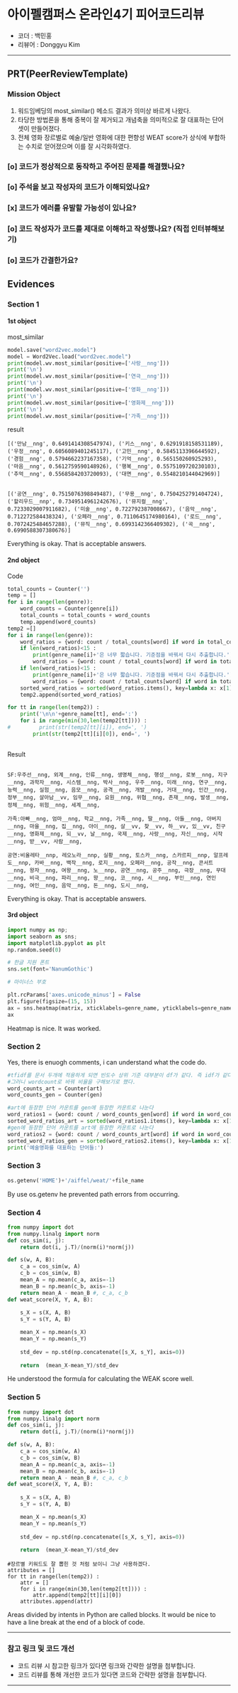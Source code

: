 # 아이펠캠퍼스 온라인4기 피어코드리뷰

- 코더 : 백민홍
- 리뷰어 : Donggyu Kim

---------------------------------------------
## **PRT(PeerReviewTemplate)**
### Mission Object
1. 워드임베딩의 most_similar() 메소드 결과가 의미상 바르게 나왔다.
2. 타당한 방법론을 통해 중복이 잘 제거되고 개념축을 의미적으로 잘 대표하는 단어 셋이 만들어졌다.
3. 전체 영화 장르별로 예술/일반 영화에 대한 편향성 WEAT score가 상식에 부합하는 수치로 얻어졌으며 이를 잘 시각화하였다.

### **[o] 코드가 정상적으로 동작하고 주어진 문제를 해결했나요?**
### **[o] 주석을 보고 작성자의 코드가 이해되었나요?**
### **[x] 코드가 에러를 유발할 가능성이 있나요?**
### **[o] 코드 작성자가 코드를 제대로 이해하고 작성했나요?** (직접 인터뷰해보기)
### **[o] 코드가 간결한가요?**

## Evidences
### Section 1

#### 1st object
most_similar 
```python
model.save("word2vec.model")
model = Word2Vec.load("word2vec.model")
print(model.wv.most_similar(positive=['사랑__nng']))
print('\n')
print(model.wv.most_similar(positive=['연극__nng']))
print('\n')
print(model.wv.most_similar(positive=['영화__nng']))
print('\n')
print(model.wv.most_similar(positive=['영화제__nng']))
print('\n')
print(model.wv.most_similar(positive=['가족__nng']))
```

result
```
[('만남__nng', 0.6491414308547974), ('키스__nng', 0.6291918158531189), ('우정__nng', 0.6056089401245117), ('고민__nng', 0.5845113396644592), ('경험__nng', 0.5794662237167358), ('기억__nng', 0.565150260925293), ('마음__nng', 0.5612759590148926), ('행복__nng', 0.5575109720230103), ('추억__nng', 0.5568584203720093), ('대면__nng', 0.5548210144042969)]


[('공연__nng', 0.7515076398849487), ('무용__nng', 0.7504252791404724), ('할리우드__nnp', 0.7349514961242676), ('뮤지컬__nng', 0.7233029007911682), ('미술__nng', 0.722792387008667), ('음악__nng', 0.712272584438324), ('오페라__nng', 0.7110645174980164), ('로드__nng', 0.7072425484657288), ('뮤직__nng', 0.6993142366409302), ('곡__nng', 0.6990588307380676)]
```

Everything is okay.
That is acceptable answers.

#### 2nd object

Code
```python
total_counts = Counter('')
temp = []
for i in range(len(genre)):
    word_counts = Counter(genre[i])
    total_counts = total_counts + word_counts
    temp.append(word_counts)
temp2 =[]
for i in range(len(genre)):
    word_ratios = {word: count / total_counts[word] if word in total_counts else 1 for word, count in temp[i].items() if count > 30}
    if len(word_ratios)<15 :
        print(genre_name[i]+'은 너무 짧습니다. 기준점을 바꿔서 다시 추출합니다.')
        word_ratios = {word: count / total_counts[word] if word in total_counts else 1 for word, count in temp[i].items() if count > 15}
    if len(word_ratios)<15 :
        print(genre_name[i]+'은 너무 짧습니다. 기준점을 바꿔서 다시 추출합니다.')
        word_ratios = {word: count / total_counts[word] if word in total_counts else 1 for word, count in temp[i].items() if count > 5}
    sorted_word_ratios = sorted(word_ratios.items(), key=lambda x: x[1], reverse=True)
    temp2.append(sorted_word_ratios)

for tt in range(len(temp2)) :
    print('\n\n'+genre_name[tt], end=':')
    for i in range(min(30,len(temp2[tt]))) :
#         print(str(temp2[tt][i]), end=', ')
        print(str(temp2[tt][i][0]), end=', ')
    
```

Result
```

SF:우주선__nng, 외계__nng, 인류__nng, 생명체__nng, 행성__nng, 로봇__nng, 지구__nng, 과학자__nng, 시스템__nng, 박사__nng, 우주__nng, 미래__nng, 연구__nng, 능력__nng, 실험__nng, 음모__nng, 공격__nng, 개발__nng, 거대__nng, 인간__nng, 정부__nng, 살아남__vv, 임무__nng, 요원__nng, 위협__nng, 존재__nng, 발생__nng, 정체__nng, 위험__nng, 세계__nng, 

가족:아빠__nng, 엄마__nng, 학교__nng, 가족__nng, 딸__nng, 아들__nng, 아버지__nng, 마을__nng, 집__nng, 아이__nng, 살__vv, 찾__vv, 하__vv, 있__vv, 친구__nng, 영화제__nng, 되__vv, 날__nng, 국제__nng, 사랑__nng, 자신__nng, 시작__nng, 받__vv, 사람__nng, 

공연:비올레타__nnp, 레오노라__nnp, 실황__nng, 토스카__nng, 스카르피__nnp, 알프레도__nnp, 카바__nng, 백작__nng, 로지__nng, 오페라__nng, 공작__nng, 콘서트__nng, 왕자__nng, 여왕__nng, 노__nnp, 공연__nng, 공주__nng, 극장__nng, 무대__nng, 비극__nng, 파리__nng, 왕__nng, 코__nng, 시__nng, 부인__nng, 연인__nng, 여인__nng, 음악__nng, 돈__nng, 도시__nng, 

```

Everything is okay.
That is acceptable answers.

#### 3rd object

```python
import numpy as np; 
import seaborn as sns; 
import matplotlib.pyplot as plt
np.random.seed(0)

# 한글 지원 폰트
sns.set(font='NanumGothic')

# 마이너스 부호 

plt.rcParams['axes.unicode_minus'] = False
plt.figure(figsize=(15, 15))
ax = sns.heatmap(matrix, xticklabels=genre_name, yticklabels=genre_name, annot=True,  cmap='RdYlGn_r')
ax

```

Heatmap is nice.
It was worked.


### Section 2

Yes, there is enuogh comments, i can understand what the code do.
```python
#tfidf를 문서 두개에 적용하게 되면 빈도수 상위 기준 대부분이 df가 같다. 즉 idf가 같다.
#그러니 wordcount로 바꿔 비율을 구해보기로 했다.
word_counts_art = Counter(art)
word_counts_gen = Counter(gen)

#art에 등장한 단어 카운트를 gen에 등장한 카운트로 나눈다
word_ratios1 = {word: count / word_counts_gen[word] if word in word_counts_gen else 1 for word, count in word_counts_art.items() if count > 30}
sorted_word_ratios_art = sorted(word_ratios1.items(), key=lambda x: x[1], reverse=True)
#gen에 등장한 단어 카운트를 art에 등장한 카운트로 나눈다
word_ratios2 = {word: count / word_counts_art[word] if word in word_counts_art else 1 for word, count in word_counts_gen.items() if count > 30}
sorted_word_ratios_gen = sorted(word_ratios2.items(), key=lambda x: x[1], reverse=True)
print('예술영화를 대표하는 단어들:')
```

### Section 3
```python
os.getenv('HOME')+'/aiffel/weat/'+file_name
```

By use os.getenv he prevented path errors from occurring.


### Section 4

```python
from numpy import dot
from numpy.linalg import norm
def cos_sim(i, j):
    return dot(i, j.T)/(norm(i)*norm(j))

def s(w, A, B):
    c_a = cos_sim(w, A)
    c_b = cos_sim(w, B)
    mean_A = np.mean(c_a, axis=-1)
    mean_B = np.mean(c_b, axis=-1)
    return mean_A - mean_B #, c_a, c_b
def weat_score(X, Y, A, B):
    
    s_X = s(X, A, B)
    s_Y = s(Y, A, B)

    mean_X = np.mean(s_X)
    mean_Y = np.mean(s_Y)
    
    std_dev = np.std(np.concatenate([s_X, s_Y], axis=0))
    
    return  (mean_X-mean_Y)/std_dev
```

He understood the formula for calculating the WEAK score well.

### Section 5

```python
from numpy import dot
from numpy.linalg import norm
def cos_sim(i, j):
    return dot(i, j.T)/(norm(i)*norm(j))

def s(w, A, B):
    c_a = cos_sim(w, A)
    c_b = cos_sim(w, B)
    mean_A = np.mean(c_a, axis=-1)
    mean_B = np.mean(c_b, axis=-1)
    return mean_A - mean_B #, c_a, c_b
def weat_score(X, Y, A, B):
    
    s_X = s(X, A, B)
    s_Y = s(Y, A, B)

    mean_X = np.mean(s_X)
    mean_Y = np.mean(s_Y)
    
    std_dev = np.std(np.concatenate([s_X, s_Y], axis=0))
    
    return  (mean_X-mean_Y)/std_dev
```

```
#장르별 키워드도 잘 뽑힌 것 처럼 보이니 그냥 사용하겠다.
attributes = []
for tt in range(len(temp2)) :
    attr = []
    for i in range(min(30,len(temp2[tt]))) :
        attr.append(temp2[tt][i][0])
    attributes.append(attr)
```

Areas divided by intents in Python are called blocks.
It would be nice to have a line break at the end of a block of code.


----------------------------------------------
### **참고 링크 및 코드 개선**
* 코드 리뷰 시 참고한 링크가 있다면 링크와 간략한 설명을 첨부합니다.
* 코드 리뷰를 통해 개선한 코드가 있다면 코드와 간략한 설명을 첨부합니다.

----------------------------------------------

